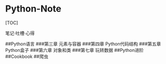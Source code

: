 # Python-Note
[TOC]

笔记·吐槽·心得

##Python语言
###第三章 元素与容器
###第四章 Python代码结构
###第五章 Python盒子
###第六章 对象和类
###第七章 玩转数据
##Python进阶
##Cookbook
##爬虫
